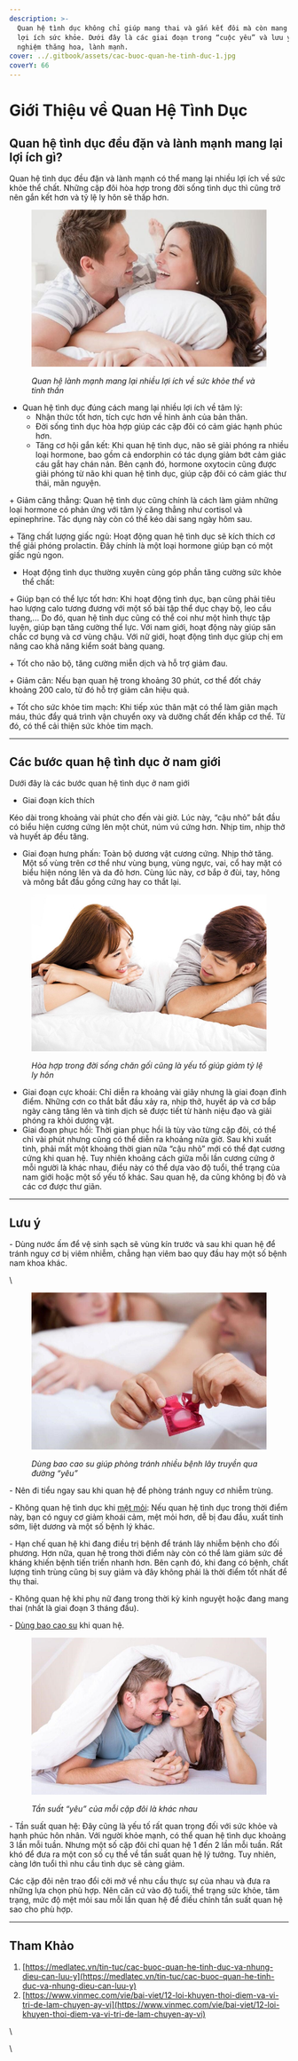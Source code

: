 ```yaml
---
description: >-
  Quan hệ tình dục không chỉ giúp mang thai và gắn kết đôi mà còn mang lại nhiều
  lợi ích sức khỏe. Dưới đây là các giai đoạn trong “cuộc yêu” và lưu ý để trải
  nghiệm thăng hoa, lành mạnh.
cover: ../.gitbook/assets/cac-buoc-quan-he-tinh-duc-1.jpg
coverY: 66
---
```


# Giới Thiệu về Quan Hệ Tình Dục

## Quan hệ tình dục đều đặn và lành mạnh mang lại lợi ích gì?

Quan hệ tình dục đều đặn và lành mạnh có thể mang lại nhiều lợi ích về sức khỏe thể chất. Những cặp đôi hòa hợp trong đời sống tình dục thì cũng trở nên gắn kết hơn và tỷ lệ ly hôn sẽ thấp hơn.



<figure><img src="../.gitbook/assets/cac-buoc-quan-he-tinh-duc-1.jpg" alt=""><figcaption><p><em>Quan hệ lành mạnh mang lại nhiều lợi ích về sức khỏe thể và tinh thần</em></p></figcaption></figure>

* Quan hệ tình dục đúng cách mang lại nhiều lợi ích về tâm lý:
  * Nhận thức tốt hơn, tích cực hơn về hình ảnh của bản thân.
  * Đời sống tình dục hòa hợp giúp các cặp đôi có cảm giác hạnh phúc hơn.
  * Tăng cơ hội gắn kết: Khi quan hệ tình dục, não sẽ giải phóng ra nhiều loại hormone, bao gồm cả endorphin có tác dụng giảm bớt cảm giác cáu gắt hay chán nản. Bên cạnh đó, hormone oxytocin cũng được giải phóng từ não khi quan hệ tình dục, giúp cặp đôi có cảm giác thư thái, mãn nguyện.

\+ Giảm căng thẳng: Quan hệ tình dục cũng chính là cách làm giảm những loại hormone có phản ứng với tâm lý căng thẳng như cortisol và epinephrine. Tác dụng này còn có thể kéo dài sang ngày hôm sau.

\+ Tăng chất lượng giấc ngủ: Hoạt động quan hệ tình dục sẽ kích thích cơ thể giải phóng prolactin. Đây chính là một loại hormone giúp bạn có một giấc ngủ ngon.

* Hoạt động tình dục thường xuyên cùng góp phần tăng cường sức khỏe thể chất:

\+ Giúp bạn có thể lực tốt hơn: Khi hoạt động tình dục, bạn cũng phải tiêu hao lượng calo tương đương với một số bài tập thể dục chạy bộ, leo cầu thang,... Do đó, quan hệ tình dục cũng có thể coi như một hình thực tập luyện, giúp bạn tăng cường thể lực. Với nam giới, hoạt động này giúp săn chắc cơ bụng và cơ vùng chậu. Với nữ giới, hoạt động tình dục giúp chị em nâng cao khả năng kiểm soát bàng quang.

\+ Tốt cho não bộ, tăng cường miễn dịch và hỗ trợ giảm đau.

\+ Giảm cân: Nếu bạn quan hệ trong khoảng 30 phút, cơ thể đốt cháy khoảng 200 calo, từ đó hỗ trợ giảm cân hiệu quả.

\+ Tốt cho sức khỏe tim mạch: Khi tiếp xúc thân mật có thể làm giãn mạch máu, thúc đẩy quá trình vận chuyển oxy và dưỡng chất đến khắp cơ thể. Từ đó, có thể cải thiện sức khỏe tim mạch.

***

## Các bước quan hệ tình dục ở nam giới

Dưới đây là các bước quan hệ tình dục ở nam giới

* Giai đoạn kích thích

Kéo dài trong khoảng vài phút cho đến vài giờ. Lúc này, “cậu nhỏ” bắt đầu có biểu hiện cương cứng lên một chút, núm vú cứng hơn. Nhịp tim, nhịp thở và huyết áp đều tăng.

* Giai đoạn hưng phấn: Toàn bộ dương vật cương cứng. Nhịp thở tăng. Một số vùng trên cơ thể như vùng bụng, vùng ngực, vai, cổ hay mặt có biểu hiện nóng lên và da đỏ hơn. Cùng lúc này, cơ bắp ở đùi, tay, hông và mông bắt đầu gồng cứng hay co thắt lại.



<figure><img src="../.gitbook/assets/cac-buoc-quan-he-tinh-duc-2 (1).png" alt=""><figcaption><p><em>Hòa hợp trong đời sống chăn gối cũng là yếu tố giúp giảm tỷ lệ ly hôn</em><br></p></figcaption></figure>

* Giai đoạn cực khoái: Chỉ diễn ra khoảng vài giây nhưng là giai đoạn đỉnh điểm. Những cơn co thắt bắt đầu xảy ra, nhịp thở, huyết áp và cơ bắp ngày càng tăng lên và tinh dịch sẽ được tiết từ hành niệu đạo và giải phóng ra khỏi dương vật.
* Giai đoạn phục hồi: Thời gian phục hồi là tùy vào từng cặp đôi, có thể chỉ vài phút nhưng cũng có thể diễn ra khoảng nửa giờ. Sau khi xuất tinh, phải mất một khoảng thời gian nữa “cậu nhỏ” mới có thể đạt cương cứng khi quan hệ. Tuy nhiên khoảng cách giữa mỗi lần cương cứng ở mỗi người là khác nhau, điều này có thể dựa vào độ tuổi, thể trạng của nam giới hoặc một số yếu tố khác. Sau quan hệ, da cũng không bị đỏ và các cơ được thư giãn.

***

## Lưu ý

\- Dùng nước ấm để vệ sinh sạch sẽ vùng kín trước và sau khi quan hệ để tránh nguy cơ bị viêm nhiễm, chẳng hạn viêm bao quy đầu hay một số bệnh nam khoa khác.

\


<figure><img src="../.gitbook/assets/cac-buoc-quan-he-tinh-duc-3.jpg" alt=""><figcaption><p><em>Dùng bao cao su giúp phòng tránh nhiều bệnh lây truyền qua đường “yêu”</em></p></figcaption></figure>

\- Nên đi tiểu ngay sau khi quan hệ để phòng tránh nguy cơ nhiễm trùng.

\- Không quan hệ tình dục khi [mệt mỏi](https://medlatec.vn/tin-tuc/met-moi-moi-ngay--trieu-chung-khong-the-xem-thuong-s195-n19178): Nếu quan hệ tình dục trong thời điểm này, bạn có nguy cơ giảm khoái cảm, mệt mỏi hơn, dễ bị đau đầu, xuất tinh sớm, liệt dương và một số bệnh lý khác.

\- Hạn chế quan hệ khi đang điều trị bệnh để tránh lây nhiễm bệnh cho đối phương. Hơn nữa, quan hệ trong thời điểm này còn có thể làm giảm sức đề kháng khiến bệnh tiến triển nhanh hơn. Bên cạnh đó, khi đang có bệnh, chất lượng tinh trùng cũng bị suy giảm và đây không phải là thời điểm tốt nhất để thụ thai.

\- Không quan hệ khi phụ nữ đang trong thời kỳ kinh nguyệt hoặc đang mang thai (nhất là giai đoạn 3 tháng đầu).

\- [Dùng bao cao su](https://medlatec.vn/tin-tuc/cach-dung-bao-cao-su-dung-cho-nam-gioi-trong-quan-he-tinh-duc-s195-n17955) khi quan hệ.



<figure><img src="../.gitbook/assets/cac-buoc-quan-he-tinh-duc-4.jpg" alt=""><figcaption><p><em>Tần suất “yêu” của mỗi cặp đôi là khác nhau</em></p></figcaption></figure>

\- Tần suất quan hệ: Đây cũng là yếu tố rất quan trọng đối với sức khỏe và hạnh phúc hôn nhân. Với người khỏe mạnh, có thể quan hệ tình dục khoảng 3 lần mỗi tuần. Nhưng một số cặp đôi chỉ quan hệ 1 đến 2 lần mỗi tuần. Rất khó để đưa ra một con số cụ thể về tần suất quan hệ lý tưởng. Tuy nhiên, càng lớn tuổi thì nhu cầu tình dục sẽ càng giảm.

Các cặp đôi nên trao đổi cởi mở về nhu cầu thực sự của nhau và đưa ra những lựa chọn phù hợp. Nên căn cứ vào độ tuổi, thể trạng sức khỏe, tâm trạng, mức độ mệt mỏi sau mỗi lần quan hệ để điều chỉnh tần suất quan hệ sao cho phù hợp.

***

## Tham Khảo

1. [https://medlatec.vn/tin-tuc/cac-buoc-quan-he-tinh-duc-va-nhung-dieu-can-luu-y](https://medlatec.vn/tin-tuc/cac-buoc-quan-he-tinh-duc-va-nhung-dieu-can-luu-y)
2. [https://www.vinmec.com/vie/bai-viet/12-loi-khuyen-thoi-diem-va-vi-tri-de-lam-chuyen-ay-vi](https://www.vinmec.com/vie/bai-viet/12-loi-khuyen-thoi-diem-va-vi-tri-de-lam-chuyen-ay-vi)

\


\
